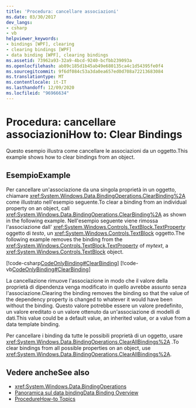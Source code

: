 ```yaml
---
title: 'Procedura: cancellare associazioni'
ms.date: 03/30/2017
dev_langs:
- csharp
- vb
helpviewer_keywords:
- bindings [WPF], clearing
- clearing bindings [WPF]
- data binding [WPF], clearing bindings
ms.assetid: 73962a93-32a9-4bcd-9240-bcfbb239093a
ms.openlocfilehash: ab89c185d1b45ab49e680135ca4c1d54395fe0f4
ms.sourcegitcommit: 9f6df084c53a3da0ea657ed0d708a72213683084
ms.translationtype: MT
ms.contentlocale: it-IT
ms.lasthandoff: 12/09/2020
ms.locfileid: "96966634"
---
```

# <a name="how-to-clear-bindings"></a><span data-ttu-id="8f1fc-102">Procedura: cancellare associazioni</span><span class="sxs-lookup"><span data-stu-id="8f1fc-102">How to: Clear Bindings</span></span>
<span data-ttu-id="8f1fc-103">Questo esempio illustra come cancellare le associazioni da un oggetto.</span><span class="sxs-lookup"><span data-stu-id="8f1fc-103">This example shows how to clear bindings from an object.</span></span>  
  
## <a name="example"></a><span data-ttu-id="8f1fc-104">Esempio</span><span class="sxs-lookup"><span data-stu-id="8f1fc-104">Example</span></span>  
 <span data-ttu-id="8f1fc-105">Per cancellare un'associazione da una singola proprietà in un oggetto, chiamare <xref:System.Windows.Data.BindingOperations.ClearBinding%2A> come illustrato nell'esempio seguente.</span><span class="sxs-lookup"><span data-stu-id="8f1fc-105">To clear a binding from an individual property on an object, call <xref:System.Windows.Data.BindingOperations.ClearBinding%2A> as shown in the following example.</span></span> <span data-ttu-id="8f1fc-106">Nell'esempio seguente viene rimossa l'associazione dall' <xref:System.Windows.Controls.TextBlock.TextProperty> oggetto di *testo*, un <xref:System.Windows.Controls.TextBlock> oggetto.</span><span class="sxs-lookup"><span data-stu-id="8f1fc-106">The following example removes the binding from the <xref:System.Windows.Controls.TextBlock.TextProperty> of *mytext*, a <xref:System.Windows.Controls.TextBlock> object.</span></span>  
  
 [!code-csharp[CodeOnlyBinding#ClearBinding](~/samples/snippets/csharp/VS_Snippets_Wpf/CodeOnlyBinding/CSharp/binding.cs#clearbinding)]
 [!code-vb[CodeOnlyBinding#ClearBinding](~/samples/snippets/visualbasic/VS_Snippets_Wpf/CodeOnlyBinding/VisualBasic/App.vb#clearbinding)]  
  
 <span data-ttu-id="8f1fc-107">La cancellazione rimuove l'associazione in modo che il valore della proprietà di dipendenza venga modificato in quello avrebbe assunto senza l'associazione.</span><span class="sxs-lookup"><span data-stu-id="8f1fc-107">Clearing the binding removes the binding so that the value of the dependency property is changed to whatever it would have been without the binding.</span></span> <span data-ttu-id="8f1fc-108">Questo valore potrebbe essere un valore predefinito, un valore ereditato o un valore ottenuto da un'associazione di modelli di dati.</span><span class="sxs-lookup"><span data-stu-id="8f1fc-108">This value could be a default value, an inherited value, or a value from a data template binding.</span></span>  
  
 <span data-ttu-id="8f1fc-109">Per cancellare i binding da tutte le possibili proprietà di un oggetto, usare <xref:System.Windows.Data.BindingOperations.ClearAllBindings%2A> .</span><span class="sxs-lookup"><span data-stu-id="8f1fc-109">To clear bindings from all possible properties on an object, use <xref:System.Windows.Data.BindingOperations.ClearAllBindings%2A>.</span></span>  
  
## <a name="see-also"></a><span data-ttu-id="8f1fc-110">Vedere anche</span><span class="sxs-lookup"><span data-stu-id="8f1fc-110">See also</span></span>

- <xref:System.Windows.Data.BindingOperations>
- [<span data-ttu-id="8f1fc-111">Panoramica sul data binding</span><span class="sxs-lookup"><span data-stu-id="8f1fc-111">Data Binding Overview</span></span>](/dotnet/desktop-wpf/data/data-binding-overview)
- [<span data-ttu-id="8f1fc-112">Procedure</span><span class="sxs-lookup"><span data-stu-id="8f1fc-112">How-to Topics</span></span>](data-binding-how-to-topics.md)

